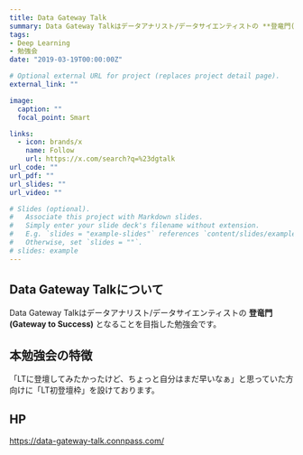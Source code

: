 ```yaml
---
title: Data Gateway Talk
summary: Data Gateway Talkはデータアナリスト/データサイエンティストの **登竜門(Gateway to Success)** となることを目指した勉強会です。
tags:
- Deep Learning
- 勉強会
date: "2019-03-19T00:00:00Z"

# Optional external URL for project (replaces project detail page).
external_link: ""

image:
  caption: ""
  focal_point: Smart

links:
  - icon: brands/x
    name: Follow
    url: https://x.com/search?q=%23dgtalk
url_code: ""
url_pdf: ""
url_slides: ""
url_video: ""

# Slides (optional).
#   Associate this project with Markdown slides.
#   Simply enter your slide deck's filename without extension.
#   E.g. `slides = "example-slides"` references `content/slides/example-slides.md`.
#   Otherwise, set `slides = ""`.
# slides: example
---
```


## Data Gateway Talkについて
Data Gateway Talkはデータアナリスト/データサイエンティストの **登竜門(Gateway to Success)** となることを目指した勉強会です。

## 本勉強会の特徴
「LTに登壇してみたかったけど、ちょっと自分はまだ早いなぁ」と思っていた方向けに「LT初登壇枠」を設けております。

## HP
https://data-gateway-talk.connpass.com/
